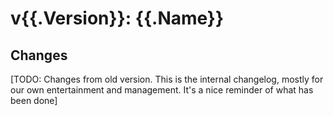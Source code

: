# v{{.Version}}: {{.Name}}

## Changes

[TODO: Changes from old version. This is the internal changelog, mostly for our
own entertainment and management. It's a nice reminder of what has been done]
